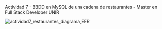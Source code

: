 Actividad 7 - BBDD en MySQL de una cadena de restaurantes - Master en Full Stack Developer UNIR


![actividad7_restaurantes_diagrama_EER](https://github.com/lorenahurol/actividad7_BBDD_restaurantes/assets/139349999/c2411e95-1518-44cf-9173-95ea7c85e71f)
